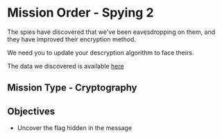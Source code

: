 # Mission Order - Spying 2

The spies have discovered that we've been eavesdropping on them, and they have improved their encryption method.

We need you to update your descryption algorithm to face theirs.

The data we discovered is available [here](spy.txt)

## Mission Type - Cryptography

## Objectives

* Uncover the flag hidden in the message
